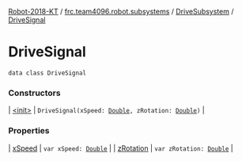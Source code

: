 [Robot-2018-KT](../../../index.md) / [frc.team4096.robot.subsystems](../../index.md) / [DriveSubsystem](../index.md) / [DriveSignal](./index.md)

# DriveSignal

`data class DriveSignal`

### Constructors

| [&lt;init&gt;](-init-.md) | `DriveSignal(xSpeed: `[`Double`](https://kotlinlang.org/api/latest/jvm/stdlib/kotlin/-double/index.html)`, zRotation: `[`Double`](https://kotlinlang.org/api/latest/jvm/stdlib/kotlin/-double/index.html)`)` |

### Properties

| [xSpeed](x-speed.md) | `var xSpeed: `[`Double`](https://kotlinlang.org/api/latest/jvm/stdlib/kotlin/-double/index.html) |
| [zRotation](z-rotation.md) | `var zRotation: `[`Double`](https://kotlinlang.org/api/latest/jvm/stdlib/kotlin/-double/index.html) |

